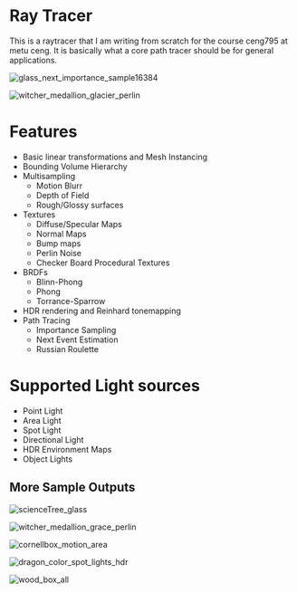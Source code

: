 # Ray Tracer
This is a raytracer that I am writing from scratch for the course ceng795 at metu ceng. It is basically what a core path tracer should be for general applications.

![glass_next_importance_sample16384](https://user-images.githubusercontent.com/47708508/226272492-21712a3e-b581-4d20-aef6-3504903410d9.png)

![witcher_medallion_glacier_perlin](https://user-images.githubusercontent.com/47708508/226272986-a46338ac-8510-45e7-9bcf-28598ec360c9.png)

# Features
- Basic linear transformations and Mesh Instancing
- Bounding Volume Hierarchy
- Multisampling
  - Motion Blurr
  - Depth of Field
  - Rough/Glossy surfaces
- Textures
  - Diffuse/Specular Maps
  - Normal Maps
  - Bump maps
  - Perlin Noise
  - Checker Board Procedural Textures
- BRDFs 
  - Blinn-Phong
  - Phong 
  - Torrance-Sparrow
- HDR rendering and Reinhard tonemapping
- Path Tracing
  - Importance Sampling
  - Next Event Estimation
  - Russian Roulette

# Supported Light sources
- Point Light
- Area Light
- Spot Light 
- Directional Light
- HDR Environment Maps
- Object Lights

## More Sample Outputs

![scienceTree_glass](https://user-images.githubusercontent.com/47708508/226274775-9bb5b4d7-1186-466e-92aa-d60ced018bd0.png)

![witcher_medallion_grace_perlin](https://user-images.githubusercontent.com/47708508/226273125-b7dd135a-0e0b-4c7c-92ad-da0e46bd7eb8.png)

![cornellbox_motion_area](https://user-images.githubusercontent.com/47708508/226271374-7d7a5f38-e4fd-4681-a348-6fb113d9a7b6.png)

![dragon_color_spot_lights_hdr](https://user-images.githubusercontent.com/47708508/226271487-a4621384-8723-4cf2-83e0-5723d4b8943b.png)

![wood_box_all](https://user-images.githubusercontent.com/47708508/226274361-b640869d-bf46-41da-afc9-92a34491e00c.png)




